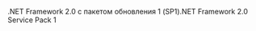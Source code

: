 <span data-ttu-id="5c860-101">.NET Framework 2.0 с пакетом обновления 1 (SP1)</span><span class="sxs-lookup"><span data-stu-id="5c860-101">.NET Framework 2.0 Service Pack 1</span></span>